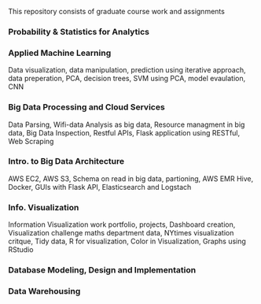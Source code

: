 This repository consists of graduate course work and assignments

### Probability & Statistics for Analytics 

### Applied Machine Learning
Data visualization, data manipulation, prediction using iterative approach, data preperation, PCA, decision trees, SVM using PCA, model evaulation, CNN

### Big Data Processing and Cloud Services
Data Parsing, Wifi-data Analysis as big data, Resource managment in big data, Big Data Inspection, Restful APIs, Flask application using RESTful, Web Scraping

### Intro. to Big Data Architecture
AWS EC2, AWS S3, Schema on read in big data, partioning, AWS EMR Hive, Docker, GUIs with Flask API, Elasticsearch and Logstach

### Info. Visualization
Information Visualization work portfolio, projects, Dashboard creation, Visualization challenge maths department data, NYtimes visualization critque, Tidy data, R for visualization, Color in Visualization, Graphs using RStudio

### Database Modeling, Design and Implementation

### Data Warehousing


